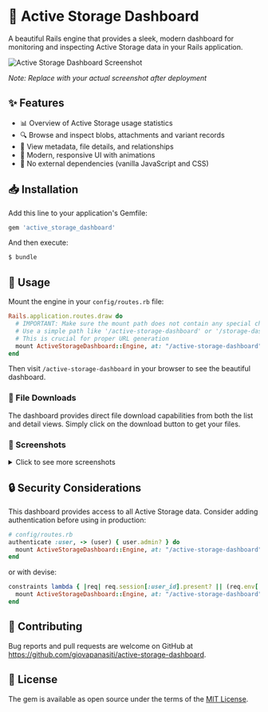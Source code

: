 # 🚀 Active Storage Dashboard

A beautiful Rails engine that provides a sleek, modern dashboard for monitoring and inspecting Active Storage data in your Rails application.

![Active Storage Dashboard Screenshot](https://github.com/giovapanasiti/active-storage-dashboard/raw/main/screenshots/dashboard.png)

*Note: Replace with your actual screenshot after deployment*

## ✨ Features

- 📊 Overview of Active Storage usage statistics
- 🔍 Browse and inspect blobs, attachments and variant records
- 📝 View metadata, file details, and relationships
- 🎨 Modern, responsive UI with animations
- 🚫 No external dependencies (vanilla JavaScript and CSS)

## 📥 Installation

Add this line to your application's Gemfile:

```ruby
gem 'active_storage_dashboard'
```

And then execute:

```bash
$ bundle
```

## 🔧 Usage

Mount the engine in your `config/routes.rb` file:

```ruby
Rails.application.routes.draw do
  # IMPORTANT: Make sure the mount path does not contain any special characters
  # Use a simple path like '/active-storage-dashboard' or '/storage-dashboard'
  # This is crucial for proper URL generation
  mount ActiveStorageDashboard::Engine, at: "/active-storage-dashboard"
end
```

Then visit `/active-storage-dashboard` in your browser to see the beautiful dashboard.

### 📁 File Downloads

The dashboard provides direct file download capabilities from both the list and detail views. Simply click on the download button to get your files.

### 📸 Screenshots

<details>
  <summary>Click to see more screenshots</summary>
  
  #### Dashboard Overview
  ![Dashboard Overview](https://github.com/giovapanasiti/active-storage-dashboard/raw/main/screenshots/dashboard.png)
  
  #### Blob Details
  ![Blob Details](https://github.com/giovapanasiti/active-storage-dashboard/raw/main/screenshots/blob-details.png)
  
  #### Files Gallery
  ![Files Gallery](https://github.com/giovapanasiti/active-storage-dashboard/raw/main/screenshots/files-gallery.png)
  
</details>

## 🔒 Security Considerations

This dashboard provides access to all Active Storage data. Consider adding authentication before using in production:

```ruby
# config/routes.rb
authenticate :user, -> (user) { user.admin? } do
  mount ActiveStorageDashboard::Engine, at: "/active-storage-dashboard"
end
```

or with devise:

```ruby
constraints lambda { |req| req.session[:user_id].present? || (req.env['warden'] && req.env['warden'].user(:user)) } do
  mount ActiveStorageDashboard::Engine, at: "/active-storage-dashboard"
end
```


## 🤝 Contributing

Bug reports and pull requests are welcome on GitHub at https://github.com/giovapanasiti/active-storage-dashboard.

## 📝 License

The gem is available as open source under the terms of the [MIT License](https://opensource.org/licenses/MIT). 